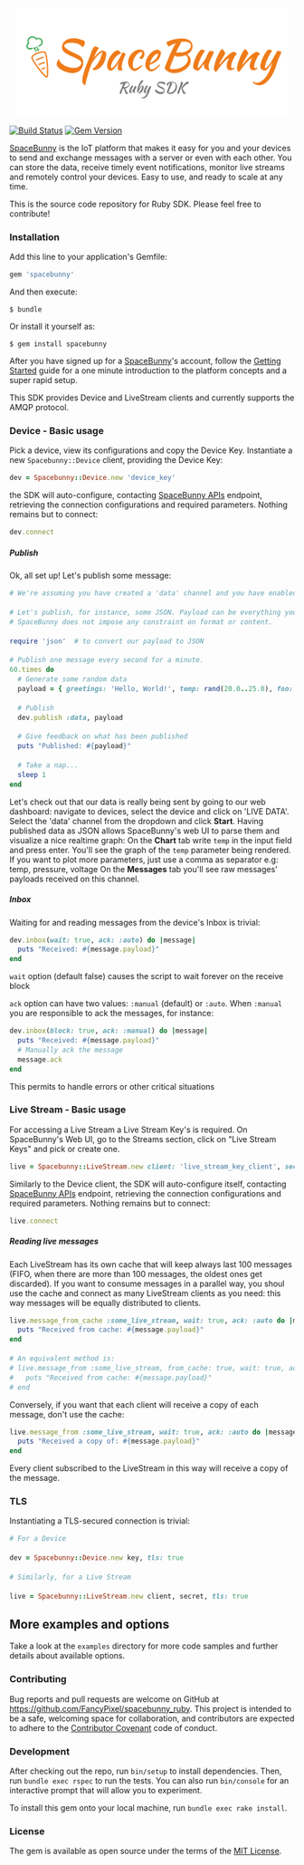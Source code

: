 <p align="center">
  <img width="480" src="assets/logo.png"/>
</p>

[![Build Status](https://travis-ci.org/space-bunny/ruby_sdk.svg)](https://travis-ci.org/space-bunny/ruby_sdk)
[![Gem Version](https://badge.fury.io/rb/spacebunny.svg)](https://badge.fury.io/rb/spacebunny)

[SpaceBunny](http://spacebunny.io) is the IoT platform that makes it easy for you and your devices to send and
exchange messages with a server or even with each other. You can store the data, receive timely event notifications,
monitor live streams and remotely control your devices. Easy to use, and ready to scale at any time.

This is the source code repository for Ruby SDK.
Please feel free to contribute!

### Installation

Add this line to your application's Gemfile:

```ruby
gem 'spacebunny'
```

And then execute:

    $ bundle

Or install it yourself as:

    $ gem install spacebunny

After you have signed up for a [SpaceBunny](http://spacebunny.io)'s account, follow the
[Getting Started](http://getting_started_link) guide for a one minute introduction to the platform concepts
and a super rapid setup.

This SDK provides Device and LiveStream clients and currently supports the AMQP protocol.

### Device - Basic usage

Pick a device, view its configurations and copy the Device Key. Instantiate a new `Spacebunny::Device` client,
providing the Device Key:

```ruby
dev = Spacebunny::Device.new 'device_key'
```

the SDK will auto-configure, contacting [SpaceBunny APIs](http://doc.spacebunny.io/api) endpoint, retrieving the
connection configurations and required parameters. Nothing remains but to connect:

```ruby
dev.connect
```

##### Publish

Ok, all set up! Let's publish some message:

```ruby
# We're assuming you have created a 'data' channel and you have enabled it for your device

# Let's publish, for instance, some JSON. Payload can be everything you want,
# SpaceBunny does not impose any constraint on format or content.

require 'json'  # to convert our payload to JSON

# Publish one message every second for a minute.
60.times do
  # Generate some random data
  payload = { greetings: 'Hello, World!', temp: rand(20.0..25.0), foo: rand(100..200) }.to_json
    
  # Publish
  dev.publish :data, payload
  
  # Give feedback on what has been published
  puts "Published: #{payload}"

  # Take a nap...
  sleep 1
end
```

Let's check out that our data is really being sent by going to our web dashboard: navigate to devices, select the
device and click on 'LIVE DATA'. Select the 'data' channel from the dropdown and click **Start**.
Having published data as JSON allows SpaceBunny's web UI to parse them and visualize a nice
realtime graph: On the **Chart** tab write `temp` in the input field and press enter.
You'll see the graph of the `temp` parameter being rendered. If you want to plot more parameters,
just use a comma as separator e.g: temp, pressure, voltage
On the **Messages** tab you'll see raw messages' payloads received on this channel.

##### Inbox

Waiting for and reading messages from the device's Inbox is trivial:

```ruby
dev.inbox(wait: true, ack: :auto) do |message|
  puts "Received: #{message.payload}"
end
```

`wait` option (default false) causes the script to wait forever on the receive block

`ack` option can have two values: `:manual` (default) or `:auto`. When `:manual` you are responsible to ack the messages,
for instance:

```ruby
dev.inbox(block: true, ack: :manual) do |message|
  puts "Received: #{message.payload}"
  # Manually ack the message
  message.ack
end
```
This permits to handle errors or other critical situations

### Live Stream - Basic usage

For accessing a Live Stream a Live Stream Key's is required. On SpaceBunny's Web UI, go to the Streams section,
click on "Live Stream Keys" and pick or create one.

```ruby
live = Spacebunny::LiveStream.new client: 'live_stream_key_client', secret: 'live_stream_key_secret'
```

Similarly to the Device client, the SDK will auto-configure itself, contacting [SpaceBunny APIs](http://doc.spacebunny.io/api)
endpoint, retrieving the connection configurations and required parameters. Nothing remains but to connect:

```ruby
live.connect
```

##### Reading live messages

Each LiveStream has its own cache that will keep always last 100 messages (FIFO, when there are more than 100 messages,
the oldest ones get discarded). If you want to consume messages in a parallel way, you shoul use the cache and connect
 as many LiveStream clients as you need: this way messages will be equally distributed to clients.

```ruby
live.message_from_cache :some_live_stream, wait: true, ack: :auto do |message|
  puts "Received from cache: #{message.payload}"
end

# An equivalent method is:
# live.message_from :some_live_stream, from_cache: true, wait: true, ack: :auto do |message|
#   puts "Received from cache: #{message.payload}"
# end
```

Conversely, if you want that each client will receive a copy of each message, don't use the cache:

```ruby
live.message_from :some_live_stream, wait: true, ack: :auto do |message|
  puts "Received a copy of: #{message.payload}"
end
```

Every client subscribed to the LiveStream in this way will receive a copy of the message.

### TLS

Instantiating a TLS-secured connection is trivial:

```ruby
# For a Device

dev = Spacebunny::Device.new key, tls: true

# Similarly, for a Live Stream

live = Spacebunny::LiveStream.new client, secret, tls: true
```

## More examples and options

Take a look at the ```examples``` directory for more code samples and further details about available options.


### Contributing

Bug reports and pull requests are welcome on GitHub at https://github.com/FancyPixel/spacebunny_ruby.
This project is intended to be a safe, welcoming space for collaboration, and contributors are expected to adhere
to the [Contributor Covenant](contributor-covenant.org) code of conduct.

### Development

After checking out the repo, run `bin/setup` to install dependencies. Then, run `bundle exec rspec` to run the tests.
You can also run `bin/console` for an interactive prompt that will allow you to experiment.

To install this gem onto your local machine, run `bundle exec rake install`.

### License

The gem is available as open source under the terms of the [MIT License](http://opensource.org/licenses/MIT).
